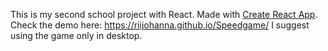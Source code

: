 
This is my second school project with React. Made with [Create React App](https://github.com/facebook/create-react-app).
Check the demo here: https://riijohanna.github.io/Speedgame/ 
I suggest using the game only in desktop.



